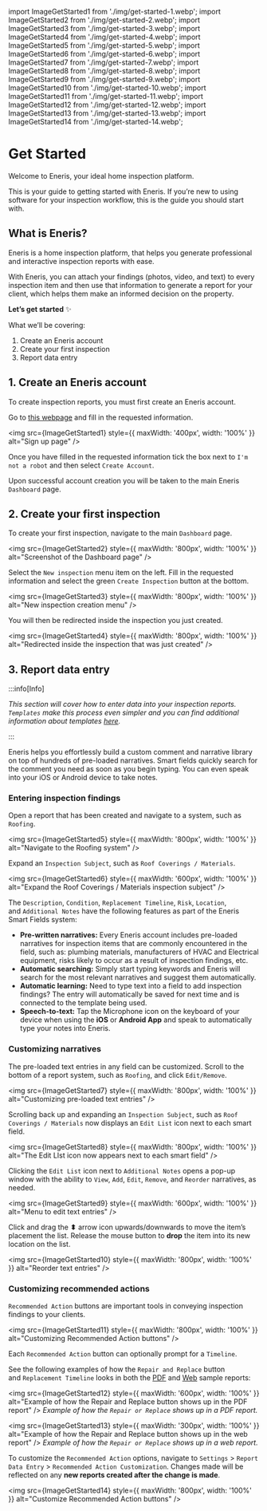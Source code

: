import ImageGetStarted1 from './img/get-started-1.webp';
import ImageGetStarted2 from './img/get-started-2.webp';
import ImageGetStarted3 from './img/get-started-3.webp';
import ImageGetStarted4 from './img/get-started-4.webp';
import ImageGetStarted5 from './img/get-started-5.webp';
import ImageGetStarted6 from './img/get-started-6.webp';
import ImageGetStarted7 from './img/get-started-7.webp';
import ImageGetStarted8 from './img/get-started-8.webp';
import ImageGetStarted9 from './img/get-started-9.webp';
import ImageGetStarted10 from './img/get-started-10.webp';
import ImageGetStarted11 from './img/get-started-11.webp';
import ImageGetStarted12 from './img/get-started-12.webp';
import ImageGetStarted13 from './img/get-started-13.webp';
import ImageGetStarted14 from './img/get-started-14.webp';

# Get Started

Welcome to Eneris, your ideal home inspection platform.

This is your guide to getting started with Eneris. If you’re new to using software for your inspection workflow, this is the guide you should start with.

## What is Eneris?

Eneris is a home inspection platform, that helps you generate professional and interactive inspection reports with ease.

With Eneris, you can attach your findings (photos, video, and text) to every inspection item and then use that information to generate a report for your client, which helps them make an informed decision on the property.

**Let’s get started** ✨

What we’ll be covering:

1. Create an Eneris account
2. Create your first inspection
3. Report data entry

## 1. Create an Eneris account

To create inspection reports, you must first create an Eneris account.

Go to [this webpage](https://ener.is/join) and fill in the requested information.

<img src={ImageGetStarted1} style={{ maxWidth: '400px', width: '100%' }} alt="Sign up page" />

Once you have filled in the requested information tick the box next to `I'm not a robot` and then select `Create Account`.

Upon successful account creation you will be taken to the main Eneris `Dashboard` page.

## 2. Create your first inspection

To create your first inspection, navigate to the main `Dashboard` page.

<img src={ImageGetStarted2} style={{ maxWidth: '800px', width: '100%' }} alt="Screenshot of the Dashboard page" />

Select the `New inspection` menu item on the left. Fill in the requested information and select the green `Create Inspection` button at the bottom.

<img src={ImageGetStarted3} style={{ maxWidth: '800px', width: '100%' }} alt="New inspection creation menu" />

You will then be redirected inside the inspection you just created.

<img src={ImageGetStarted4} style={{ maxWidth: '800px', width: '100%' }} alt="Redirected inside the inspection that was just created" />

## 3. Report data entry

:::info[Info]

*This section will cover how to enter data into your inspection reports. `Templates` make this process even simpler and you can find additional information about templates [here](https://docs.ener.is/docs/guides-&-concepts/templates).*

:::

Eneris helps you effortlessly build a custom comment and narrative library on top of hundreds of pre-loaded narratives. Smart fields quickly search for the comment you need as soon as you begin typing. You can even speak into your iOS or Android device to take notes.

### Entering inspection findings

Open a report that has been created and navigate to a system, such as `Roofing`.

<img src={ImageGetStarted5} style={{ maxWidth: '800px', width: '100%' }} alt="Navigate to the Roofing system" />

Expand an `Inspection Subject`, such as `Roof Coverings / Materials`.

<img src={ImageGetStarted6} style={{ maxWidth: '600px', width: '100%' }} alt="Expand the Roof Coverings / Materials inspection subject" />

The `Description`, `Condition`, `Replacement Timeline`, `Risk`, `Location`, and `Additional Notes` have the following features as part of the Eneris Smart Fields system:

- **Pre-written narratives:** Every Eneris account includes pre-loaded narratives for inspection items that are commonly encountered in the field, such as: plumbing materials, manufacturers of HVAC and Electrical equipment, risks likely to occur as a result of inspection findings, etc.
- **Automatic searching:** Simply start typing keywords and Eneris will search for the most relevant narratives and suggest them automatically.
- **Automatic learning:** Need to type text into a field to add inspection findings? The entry will automatically be saved for next time and is connected to the template being used.
- **Speech-to-text:** Tap the Microphone icon on the keyboard of your device when using the **iOS** or **Android App** and speak to automatically type your notes into Eneris.

### Customizing narratives

The pre-loaded text entries in any field can be customized. Scroll to the bottom of a report system, such as `Roofing`, and click `Edit/Remove`.

<img src={ImageGetStarted7} style={{ maxWidth: '800px', width: '100%' }} alt="Customizing pre-loaded text entries" />

Scrolling back up and expanding an `Inspection Subject`, such as `Roof Coverings / Materials` now displays an `Edit List` icon next to each smart field.

<img src={ImageGetStarted8} style={{ maxWidth: '800px', width: '100%' }} alt="The Edit LIst icon now appears next to each smart field" />

Clicking the `Edit List` icon next to `Additional Notes` opens a pop-up window with the ability to `View`, `Add`, `Edit`, `Remove`, and `Reorder` narratives, as needed.

<img src={ImageGetStarted9} style={{ maxWidth: '600px', width: '100%' }} alt="Menu to edit text entries" />

Click and drag the **⬍** arrow icon upwards/downwards to move the item’s placement the list. Release the mouse button to **drop** the item into its new location on the list.

<img src={ImageGetStarted10} style={{ maxWidth: '800px', width: '100%' }} alt="Reorder text entries" />

### Customizing recommended actions

`Recommended Action` buttons are important tools in conveying inspection findings to your clients.

<img src={ImageGetStarted11} style={{ maxWidth: '800px', width: '100%' }} alt="Customizing Recommended Action buttons" />

Each `Recommended Action` button can optionally prompt for a `Timeline`.

See the following examples of how the `Repair and Replace` button and `Replacement Timeline` looks in both the [PDF](https://eneris-prod0.s3-us-west-1.amazonaws.com/50eaa2346bf971880a96d8707e90fffe/THDYQe2SfE4hNH8Ez) and [Web](https://ener.is/presentation/2ZNdNMSZkGz3qQkSq) sample reports:

<img src={ImageGetStarted12} style={{ maxWidth: '600px', width: '100%' }} alt="Example of how the Repair and Replace button shows up in the PDF report" />
*Example of how the `Repair or Replace` shows up in a PDF report.*

<img src={ImageGetStarted13} style={{ maxWidth: '300px', width: '100%' }} alt="Example of how the Repair and Replace button shows up in the web report" />
*Example of how the `Repair or Replace` shows up in a web report.*

To customize the `Recommended Action` options, navigate to `Settings` > `Report Data Entry` > `Recommended Action Customization`. Changes made will be reflected on any **new reports created after the change is made**.

<img src={ImageGetStarted14} style={{ maxWidth: '800px', width: '100%' }} alt="Customize Recommended Action buttons" />